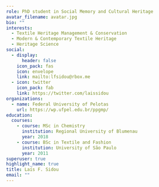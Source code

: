 ```yaml
---
role: PhD student in Social Memory and Cultural Heritage
avatar_filename: avatar.jpg
bio: ""
interests:
  - Textile Heritage Management & Conservation
  - Modern & Contemporary Textile Heritage
  - Heritage Science
social:
  - display:
      header: false
    icon_pack: fas
    icon: envelope
    link: mailto:lfsidou@rbox.me
  - icon: twitter
    icon_pack: fab
    link: https://twitter.com/laissidou
organizations:
  - name: Federal University of Pelotas
    url: https://wp.ufpel.edu.br/ppgmp/
education:
  courses:
    - course: MSc in Chemistry
      institution: Regional University of Blumenau
      year: 2018
    - course: BSc in Textile and Fashion
      institution: University of São Paulo
      year: 2011
superuser: true
highlight_name: true
title: Laís F. Sidou
email: ""
---
```

